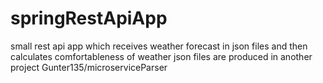 # springRestApiApp
small rest api app which receives weather forecast in json files and then calculates comfortableness of weather
json files are produced in another project Gunter135/microserviceParser
